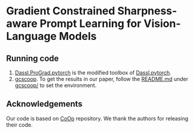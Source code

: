 # Gradient Constrained Sharpness-aware Prompt Learning for Vision-Language Models

## Running code
1. [Dassl.ProGrad.pytorch](Dassl.gcscoop.pytorch/) is the modified toolbox of [Dassl.pytorch](https://github.com/KaiyangZhou/Dassl.pytorch).
2. [gcscoop](gcscoop/). To get the results in our paper, follow the [README.md](gcscoop/README.md) under [gcscoop/](gcscoop/) to set the environment.

## Acknowledgements
Our code is based on [CoOp](https://github.com/KaiyangZhou/CoOp) repository. We thank the authors for releasing their code.
